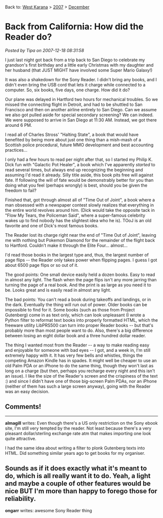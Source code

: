 Back to: [West Karana](/posts/westkarana.md) > [2007](/posts/2007/westkarana.md) > [December](./westkarana.md)
# Back from California: How did the Reader do?

*Posted by Tipa on 2007-12-18 08:31:58*

I just last night got back from a trip back to San Diego to celebrate my grandson's first birthday and a little early Christmas with my daughter and her husband (that JUST MIGHT have involved some Super Mario Galaxy!)

It was also a shakedown for the Sony Reader. I didn't bring any books, and I didn't even bring the USB cord that lets it charge while connected to a computer. So, six books, five days, one charge. How did it do?

Our plane was delayed in Hartford two hours for mechanical troubles. So we missed the connecting flight in Detroit, and had to be shuttled to San Francisco and then on another airline entirely to San Diego. Can we assume we also got pulled aside for special secondary screening? We can indeed. We were supposed to arrive in San Diego at 11:30 AM. Instead, we got there around 6 PM.

I read all of Charles Stross' "Halting State", a book that would have benefited by being more about just one thing than a mish-mash of a Scottish police procedural, future MMO development and best accounting practices...

I only had a few hours to read per night after that, so I started my Philip K. Dick fun with "Galactic Pot Healer", a book which I've apparently *started* to read several times, but always end up recognizing the beginning and assuming I'd read it already. Silly title aside, this book pits free will against fate. If following the will of fate would be demonstrably better for you than doing what you feel (perhaps wrongly) is best, should you be given the freedom to fail?

Finished that, got through almost all of "Time Out of Joint", a book where a man obsessed with a newspaper contest slowly realizes that everything in the entire world revolves around him. (Dick would take the opposite tack in "Flow My Tears, the Policeman Said", where a super-famous celebrity wakes up to find nobody has the slightest idea who he is). TOoJ is an old favorite and one of Dick's most famous books.

The Reader lost its charge right near the end of "Time Out of Joint", leaving me with nothing but Pokemon Diamond for the remainder of the flight back to Hartford. Couldn't make it through the Elite Four... almost...

I'd read those books in the largest type and, thus, the largest number of page flips -- the Reader only takes power when flipping pages. I guess I got about 6500 page flips or so out of it.

The good points: One small device easily held a dozen books. Easy to read in almost any light. The flash when the page flips isn't any more jarring than turning the page of a real book. And the print is as large as you need it to be. Looks great and is easily read in almost any light.

The bad points: You can't read a book during takeoffs and landings, or in the dark. Eventually the thing will run out of power. Older books can be impossible to find for it. Some books (such as those from Project Gutenberg) come in as text only, which can look unpleasant (I wrote a Python filter to reformat text books into properly formatted HTML, which the freeware utility LibPRS500 can turn into proper Reader books -- but that's probably more than most people want to do. Also, there's a big difference between losing an eight dollar book and a three hundred dollar reader.

The thing I wanted most from the Reader -- a way to make reading easy and enjoyable for someone with bad eyes -- I got, and a week in, I'm still extremely happy with it. It has very few bells and whistles, things the competing Amazon Kindle has in spades. It might well be cheaper to use an old Palm PDA or an iPhone to do the same thing, though they won't last as long on a charge (but then, perhaps you recharge every night and this isn't an issue). I like the size of the Reader's screen and the crispiness of the text :) and since I didn't have one of those big-screen Palm PDAs, nor an iPhone (neither of them has such a large screen anyway), going with the Reader was an easy decision.

## Comments!
---
**almagill** writes: Even though there's a US only restriction on the Sony ebook site, I'm still very tempted by the reader. Not least because there's a very pleasant dollar/sterling exchange rate atm that makes importing one look quite attractive.

I had the same idea about writing a filter to plonk Gutenberg texts into HTML. Did something similar years ago to get books for my organiser.

Sounds as if it does exactly what it's meant to do, which is all really want it to do. Yeah, a light and maybe a couple of other features would be nice BUT I'm more than happy to forego those for reliability.
---
**ongarr** writes: awesome Sony Reader thing

